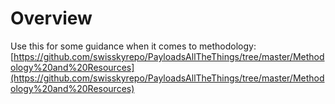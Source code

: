 # Overview

Use this for some guidance when it comes to methodology: [https://github.com/swisskyrepo/PayloadsAllTheThings/tree/master/Methodology%20and%20Resources](https://github.com/swisskyrepo/PayloadsAllTheThings/tree/master/Methodology%20and%20Resources)

